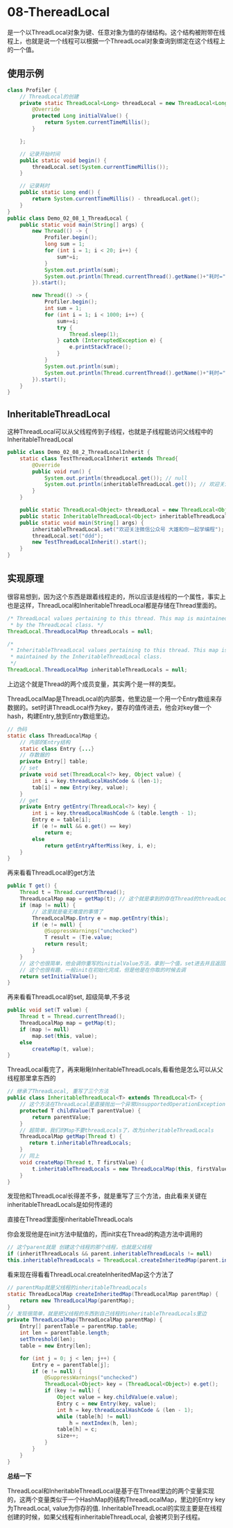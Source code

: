 # 08-ThereadLocal

是一个以ThreadLocal对象为键、任意对象为值的存储结构。这个结构被附带在线程上，也就是说一个线程可以根据一个ThreadLocal对象查询到绑定在这个线程上的一个值。

## 使用示例

```java
class Profiler {
    // ThreadLocal的创建
    private static ThreadLocal<Long> threadLocal = new ThreadLocal<Long>(){
        @Override
        protected Long initialValue() {
            return System.currentTimeMillis();
        }

    };

    // 记录开始时间
    public static void begin() {
        threadLocal.set(System.currentTimeMillis());
    }

    // 记录耗时
    public static Long end() {
        return System.currentTimeMillis() - threadLocal.get();
    }
}
public class Demo_02_08_1_ThreadLocal {
    public static void main(String[] args) {
        new Thread(() -> {
            Profiler.begin();
            long sum = 1;
            for (int i = 1; i < 20; i++) {
                sum*=i;
            }
            System.out.println(sum);
            System.out.println(Thread.currentThread().getName()+"耗时="+Profiler.end());
        }).start();

        new Thread(() -> {
            Profiler.begin();
            int sum = 1;
            for (int i = 1; i < 1000; i++) {
                sum+=i;
                try {
                    Thread.sleep(1);
                } catch (InterruptedException e) {
                    e.printStackTrace();
                }
            }
            System.out.println(sum);
            System.out.println(Thread.currentThread().getName()+"耗时="+Profiler.end());
        }).start();
    }
}
```

## InheritableThreadLocal

这种ThreadLocal可以从父线程传到子线程，也就是子线程能访问父线程中的InheritableThreadLocal

```java
public class Demo_02_08_2_ThreadLocalInherit {
    static class TestThreadLocalInherit extends Thread{
        @Override
        public void run() {
            System.out.println(threadLocal.get()); // null 
            System.out.println(inheritableThreadLocal.get()); // 欢迎关注微信公众号 大雄和你一起学编程
        }
    }

    public static ThreadLocal<Object> threadLocal = new ThreadLocal<Object>();
    public static InheritableThreadLocal<Object> inheritableThreadLocal = new InheritableThreadLocal<>();
    public static void main(String[] args) {
        inheritableThreadLocal.set("欢迎关注微信公众号 大雄和你一起学编程");
        threadLocal.set("ddd");
        new TestThreadLocalInherit().start();
    }
}
```

## 实现原理

很容易想到，因为这个东西是跟着线程走的，所以应该是线程的一个属性，事实上也是这样，ThreadLocal和InheritableThreadLocal都是存储在Thread里面的。

```java
/* ThreadLocal values pertaining to this thread. This map is maintained
 * by the ThreadLocal class. */
ThreadLocal.ThreadLocalMap threadLocals = null;

/*
 * InheritableThreadLocal values pertaining to this thread. This map is
 * maintained by the InheritableThreadLocal class.
 */
ThreadLocal.ThreadLocalMap inheritableThreadLocals = null;
```
上边这个就是Thread的两个成员变量，其实两个是一样的类型。

ThreadLocalMap是ThreadLocal的内部类，他里边是一个用一个Entry数组来存数据的。set时讲ThreadLocal作为key，要存的值传进去，他会对key做一个hash，构建Entry,放到Entry数组里边。

```java
// 伪码
static class ThreadLocalMap {
    // 内部的Entry结构
    static class Entry {...}
    // 存数据的
    private Entry[] table;
    // set
    private void set(ThreadLocal<?> key, Object value) {
        int i = key.threadLocalHashCode & (len-1);
        tab[i] = new Entry(key, value);
    }
    // get
    private Entry getEntry(ThreadLocal<?> key) {
        int i = key.threadLocalHashCode & (table.length - 1);
        Entry e = table[i];
        if (e != null && e.get() == key)
            return e;
        else
            return getEntryAfterMiss(key, i, e);
    }
}
```

再来看看ThreadLocal的get方法

```java
public T get() {
    Thread t = Thread.currentThread();
    ThreadLocalMap map = getMap(t); // 这个就是拿到的存在Thread的threadLocals这个变量
    if (map != null) {
        // 这里就是毫无难度的事情了
        ThreadLocalMap.Entry e = map.getEntry(this);
        if (e != null) {
            @SuppressWarnings("unchecked")
            T result = (T)e.value;
            return result;
        }
    }
    // 这个也很简单，他会调你重写的initialValue方法，拿到一个值，set进去并且返回给你
    // 这个也很有趣，一般init在初始化完成，但是他是在你取的时候去调
    return setInitialValue();
}
```

再来看看ThreadLocal的set, 超级简单,不多说

```java
public void set(T value) {
    Thread t = Thread.currentThread();
    ThreadLocalMap map = getMap(t);
    if (map != null)
        map.set(this, value);
    else
        createMap(t, value);
}
```

ThreadLocal看完了，再来瞅瞅InheritableThreadLocals,看看他是怎么可以从父线程那里拿东西的

```java
// 继承了ThreadLocal, 重写了三个方法
public class InheritableThreadLocal<T> extends ThreadLocal<T> {
    // 这个方法在ThreadLocal是直接抛出一个异常UnsupportedOperationException
    protected T childValue(T parentValue) {
        return parentValue;
    }
    // 超简单，我们的Map不要threadLocals了，改为inheritableThreadLocals
    ThreadLocalMap getMap(Thread t) {
       return t.inheritableThreadLocals;
    }
    // 同上
    void createMap(Thread t, T firstValue) {
        t.inheritableThreadLocals = new ThreadLocalMap(this, firstValue);
    }
}
```
发现他和ThreadLocal长得差不多，就是重写了三个方法，由此看来关键在inheritableThreadLocals是如何传递的

直接在Thread里面搜inheritableThreadLocals

你会发现他是在init方法中赋值的，而init实在Thread的构造方法中调用的

```java
// 这个parent就是 创建这个线程的那个线程，也就是父线程
if (inheritThreadLocals && parent.inheritableThreadLocals != null)
this.inheritableThreadLocals = ThreadLocal.createInheritedMap(parent.inheritableThreadLocals);
```
看来现在得看看ThreadLocal.createInheritedMap这个方法了

```java
// parentMap就是父线程的inheritableThreadLocals
static ThreadLocalMap createInheritedMap(ThreadLocalMap parentMap) {
    return new ThreadLocalMap(parentMap);
}
// 发现很简单，就是把父线程的东西到自己线程的inheritableThreadLocals里边
private ThreadLocalMap(ThreadLocalMap parentMap) {
    Entry[] parentTable = parentMap.table;
    int len = parentTable.length;
    setThreshold(len);
    table = new Entry[len];

    for (int j = 0; j < len; j++) {
        Entry e = parentTable[j];
        if (e != null) {
            @SuppressWarnings("unchecked")
            ThreadLocal<Object> key = (ThreadLocal<Object>) e.get();
            if (key != null) {
                Object value = key.childValue(e.value);
                Entry c = new Entry(key, value);
                int h = key.threadLocalHashCode & (len - 1);
                while (table[h] != null)
                    h = nextIndex(h, len);
                table[h] = c;
                size++;
            }
        }
    }
}
```

**总结一下**

ThreadLocal和InheritableThreadLocal是基于在Thread里边的两个变量实现的，这两个变量类似于一个HashMap的结构ThreadLocalMap，里边的Entry key为ThreadLocal, value为你存的值. InheritableThreadLocal的实现主要是在线程创建的时候，如果父线程有inheritableThreadLocal, 会被拷贝到子线程。
